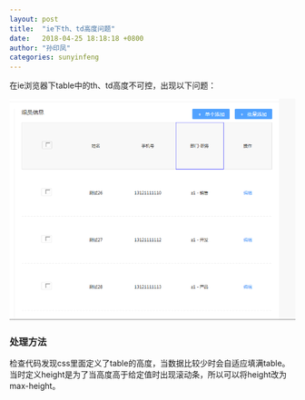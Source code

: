 ```yaml
---
layout: post
title:  "ie下th、td高度问题"
date:   2018-04-25 18:18:18 +0800
author: "孙印凤"
categories: sunyinfeng
---
```


在ie浏览器下table中的th、td高度不可控，出现以下问题：

![进坑了](/assets/img/table.png)

### 处理方法

检查代码发现css里面定义了table的高度，当数据比较少时会自适应填满table。当时定义height是为了当高度高于给定值时出现滚动条，所以可以将height改为max-height。

